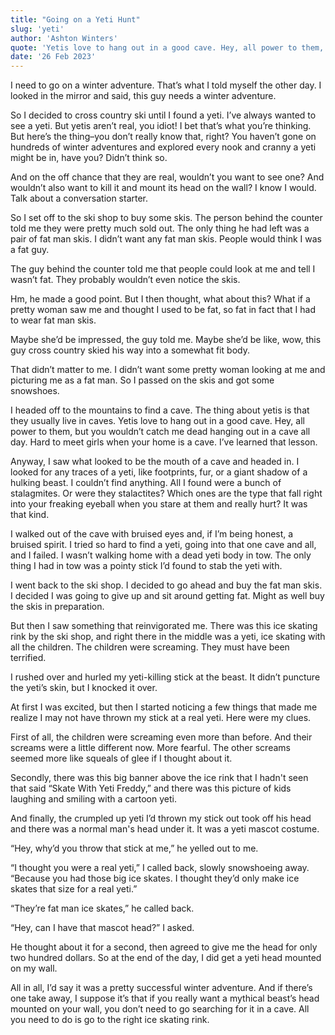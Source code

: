 ```yaml
---
title: "Going on a Yeti Hunt"
slug: 'yeti'
author: 'Ashton Winters'
quote: 'Yetis love to hang out in a good cave. Hey, all power to them, but you wouldn’t catch me dead hanging out in a cave all day. Hard to meet girls when your home is a cave. I’ve learned that lesson.'
date: '26 Feb 2023'
---
```


I need to go on a winter adventure. That’s what I told myself the other day. I looked in the mirror and said, this guy needs a winter adventure.

So I decided to cross country ski until I found a yeti. I’ve always wanted to see a yeti. But yetis aren’t real, you idiot! I bet that’s what you’re thinking. But here’s the thing–you don’t really know that, right? You haven’t gone on hundreds of winter adventures and explored every nook and cranny a yeti might be in, have you? Didn’t think so.

And on the off chance that they are real, wouldn’t you want to see one? And wouldn’t also want to kill it and mount its head on the wall? I know I would. Talk about a conversation starter.

So I set off to the ski shop to buy some skis. The person behind the counter told me they were pretty much sold out. The only thing he had left was a pair of fat man skis. I didn’t want any fat man skis. People would think I was a fat guy.

The guy behind the counter told me that people could look at me and tell I wasn’t fat. They probably wouldn’t even notice the skis.

Hm, he made a good point. But I then thought, what about this? What if a pretty woman saw me and thought I used to be fat, so fat in fact that I had to wear fat man skis.

Maybe she’d be impressed, the guy told me. Maybe she’d be like, wow, this guy cross country skied his way into a somewhat fit body.

That didn’t matter to me. I didn’t want some pretty woman looking at me and picturing me as a fat man. So I passed on the skis and got some snowshoes.

I headed off to the mountains to find a cave. The thing about yetis is that they usually live in caves. Yetis love to hang out in a good cave. Hey, all power to them, but you wouldn’t catch me dead hanging out in a cave all day. Hard to meet girls when your home is a cave. I’ve learned that lesson.

Anyway, I saw what looked to be the mouth of a cave and headed in. I looked for any traces of a yeti, like footprints, fur, or a giant shadow of a hulking beast. I couldn’t find anything. All I found were a bunch of stalagmites. Or were they stalactites? Which ones are the type that fall right into your freaking eyeball when you stare at them and really hurt? It was that kind.

I walked out of the cave with bruised eyes and, if I’m being honest, a bruised spirit. I tried so hard to find a yeti, going into that one cave and all, and I failed. I wasn’t walking home with a dead yeti body in tow. The only thing I had in tow was a pointy stick I’d found to stab the yeti with.

I went back to the ski shop. I decided to go ahead and buy the fat man skis. I decided I was going to give up and sit around getting fat. Might as well buy the skis in preparation.

But then I saw something that reinvigorated me. There was this ice skating rink by the ski shop, and right there in the middle was a yeti, ice skating with all the children. The children were screaming. They must have been terrified.

I rushed over and hurled my yeti-killing stick at the beast. It didn’t puncture the yeti’s skin, but I knocked it over.

At first I was excited, but then I started noticing a few things that made me realize I may not have thrown my stick at a real yeti. Here were my clues.

First of all, the children were screaming even more than before. And their screams were a little different now. More fearful. The other screams seemed more like squeals of glee if I thought about it.
 
Secondly, there was this big banner above the ice rink that I hadn't seen that said “Skate With Yeti Freddy,” and there was this picture of kids laughing and smiling with a cartoon yeti.

And finally, the crumpled up yeti I’d thrown my stick out took off his head and there was a normal man's head under it. It was a yeti mascot costume.

“Hey, why’d you throw that stick at me,” he yelled out to me.

“I thought you were a real yeti,” I called back, slowly snowshoeing away. “Because you had those big ice skates. I thought they’d only make ice skates that size for a real yeti.”

“They’re fat man ice skates,” he called back.

“Hey, can I have that mascot head?” I asked.

He thought about it for a second, then agreed to give me the head for only two hundred dollars. So at the end of the day, I did get a yeti head mounted on my wall.

All in all, I’d say it was a pretty successful winter adventure. And if there’s one take away, I suppose it’s that if you really want a mythical beast’s head mounted on your wall, you don’t need to go searching for it in a cave. All you need to do is go to the right ice skating rink.
